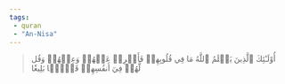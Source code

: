 ```yaml
---
tags: 
 - quran 
 - "An-Nisa"
---
```


> أُوْلَـٰٓئِكَ ٱلَّذِينَ يَعۡلَمُ ٱللَّهُ مَا فِي قُلُوبِهِمۡ فَأَعۡرِضۡ عَنۡهُمۡ وَعِظۡهُمۡ وَقُل لَّهُمۡ فِيٓ أَنفُسِهِمۡ قَوۡلَۢا بَلِيغٗا
